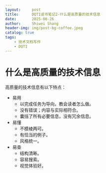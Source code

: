 ```yaml
---
layout:     post
title:      DQTI读书笔记2-什么是高质量的技术信息
date:       2025-06-26
author:     Shiwei Shang
header-img: img/post-bg-coffee.jpeg
catalog: true
tags:
    - 技术文档写作
    - DQTI
---
```

# 什么是高质量的技术信息
高质量的技术信息有以下特点：
 
- 易用
    - 以完成任务为导向，教会读者怎么做。
    - 没有错误；内容与实际相符合。
    - 囊括了所有必要信息，没有冗余信息。
- 易懂
    - 不模棱两可。
    - 有恰当的例子。
    - 风格统一。
- 易查
    - 结构清晰。
    - 容易搜索。
    - 视觉体验好。
